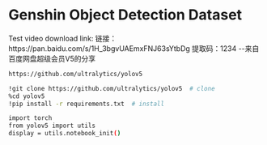 # Genshin Object Detection Dataset

<p>
Test video download link:
链接：https://pan.baidu.com/s/1H_3bgvUAEmxFNJ63sYtbDg 
提取码：1234 
--来自百度网盘超级会员V5的分享
</p>

```bash
https://github.com/ultralytics/yolov5
```

```bash
!git clone https://github.com/ultralytics/yolov5  # clone
%cd yolov5
!pip install -r requirements.txt  # install
```

```bash
import torch
from yolov5 import utils
display = utils.notebook_init()
```


